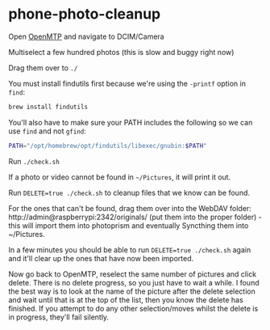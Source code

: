 # phone-photo-cleanup

Open [OpenMTP](https://github.com/ganeshrvel/openmtp) and navigate to DCIM/Camera

Multiselect a few hundred photos (this is slow and buggy right now)

Drag them over to `./`

You must install findutils first because we're using the `-printf` option in `find`:

```sh
brew install findutils
```

You'll also have to make sure your PATH includes the following so we can use `find` and not `gfind`:

```sh
PATH="/opt/homebrew/opt/findutils/libexec/gnubin:$PATH"
```

Run `./check.sh`

If a photo or video cannot be found in `~/Pictures`, it will print it out.

Run `DELETE=true ./check.sh` to cleanup files that we know can be found.

For the ones that can't be found, drag them over into the WebDAV folder: http://admin@raspberrypi:2342/originals/ (put them into the proper folder) - this will import them into photoprism and eventually Syncthing them into ~/Pictures.

In a few minutes you should be able to run `DELETE=true ./check.sh` again and it'll clear up the ones that have now been imported.

Now go back to OpenMTP, reselect the same number of pictures and click delete.
There is no delete progress, so you just have to wait a while. 
I found the best way is to look at the name of the picture after the delete selection and wait until that is at the top of the list, then you know the delete has finished.
If you attempt to do any other selection/moves whilst the delete is in progress, they'll fail silently.
